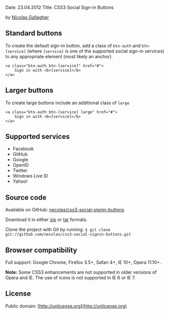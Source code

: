 Date: 23.04.2012
Title: CSS3 Social Sign-in Buttons

by [Nicolas Gallagher](http://nicolasgallagher.com)

## Standard buttons

To create the default sign-in button, add a class of `btn-auth` and `btn-[service]` (where `[service]` is one of the supported social sign-in services) to any appropriate element (most likely an anchor).

    <a class="btn-auth btn-[service]" href="#">
        Sign in with <b>[service]</b>
    </a>

## Larger buttons

To create large buttons include an additional class of `large`

    <a class="btn-auth btn-[service] large" href="#">
        Sign in with <b>[service]</b>
    </a>

## Supported services

* Facebook
* GitHub
* Google
* OpenID
* Twitter
* Windows Live ID
* Yahoo!

## Source code

Available on GitHub: [necolas/css3-social-signin-buttons](http://github.com/necolas/css3-social-signin-buttons)

Download it in either [zip](http://github.com/necolas/css3-social-signin-buttons/zipball/master) or [tar](http://github.com/necolas/css3-social-signin-buttons/tarball/master) formats.</p>

Clone the project with Git by running:
`$ git clone git://github.com/necolas/css3-social-signin-buttons.git`

## Browser compatibility

Full support: Google Chrome, Firefox 3.5+, Safari 4+, IE 10+, Opera 11.10+.

**Note:** Some CSS3 enhancements are not supported in older versions of Opera and IE. The use of icons is not supported in IE 6 or IE 7.

## License ##

Public domain: [http://unlicense.org](http://unlicense.org)
